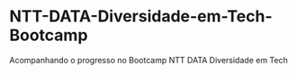 # NTT-DATA-Diversidade-em-Tech-Bootcamp

Acompanhando o progresso no Bootcamp NTT DATA Diversidade em Tech
